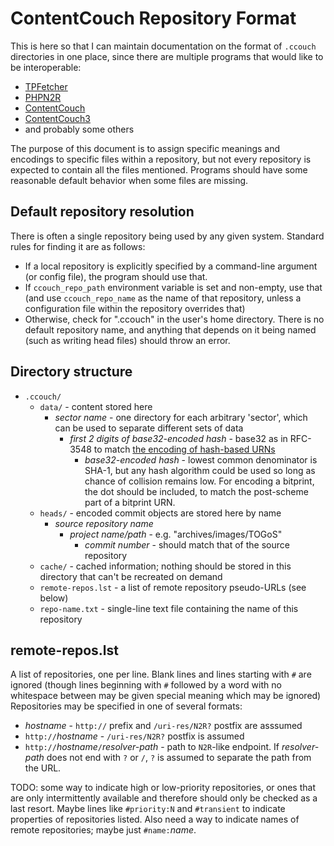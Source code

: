 # ContentCouch Repository Format

This is here so that I can maintain documentation on the format of ```.ccouch``` directories in one place,
since there are multiple programs that would like to be interoperable:

- [TPFetcher](//github.com/TOGoS/TPFetcher.git)
- [PHPN2R](//github.com/TOGoS/PHPN2R.git)
- [ContentCouch](https://github.com/TOGoS/ContentCouch.git)
- [ContentCouch3](https://github.com/TOGoS/ContentCouch3.git)
- and probably some others

The purpose of this document is to assign specific meanings and encodings to specific files within a repository,
but not every repository is expected to contain all the files mentioned.
Programs should have some reasonable default behavior when some files are missing.

## Default repository resolution

There is often a single repository being used by any given system.  Standard rules for finding it are as follows:
- If a local repository is explicitly specified by a command-line argument (or config file), the program should use that.
- If ```ccouch_repo_path``` environment variable is set and non-empty, use that
  (and use ```ccouch_repo_name``` as the name of that repository, unless
  a configuration file within the repository overrides that)
- Otherwise, check for ".ccouch" in the user's home directory.  There is no default repository name,
  and anything that depends on it being named (such as writing head files)
  should throw an error.

## Directory structure

- ```.ccouch/```
  - ```data/``` - content stored here
    - _sector name_ - one directory for each arbitrary 'sector', which can be used to separate different sets of data
      - _first 2 digits of base32-encoded hash_ -
        base32 as in RFC-3548 to match [the encoding of hash-based URNs](http://www.nuke24.net/docs/2015/HashURNs.html)
        - _base32-encoded hash_ - lowest common denominator is SHA-1,
	  but any hash algorithm could be used so long as chance of collision remains low.
	  For encoding a bitprint, the dot should be included, to match the post-scheme part of a bitprint URN.
  - ```heads/``` - encoded commit objects are stored here by name
    - _source repository name_
      - _project name/path_ - e.g. "archives/images/TOGoS"
        - _commit number_ - should match that of the source repository
  - ```cache/``` - cached information;
    nothing should be stored in this directory that can't be recreated on demand
  - ```remote-repos.lst``` - a list of remote repository pseudo-URLs (see below)
  - ```repo-name.txt``` - single-line text file containing the name of this repository

## remote-repos.lst

A list of repositories, one per line.
Blank lines and lines starting with ```#``` are ignored
(though lines beginning with ```#``` followed by a word with no whitespace between may be given special meaning
which may be ignored)
Repositories may be specified in one of several formats:

- _hostname_ - ```http://``` prefix and ```/uri-res/N2R?``` postfix are asssumed
- ```http://```_hostname_ - ```/uri-res/N2R?``` postfix is assumed
- ```http://```_hostname_```/```_resolver-path_ - path to ```N2R```-like endpoint.
  If _resolver-path_ does not end with ```?``` or ```/```, ```?``` is assumed to separate
  the path from the URL.

TODO: some way to indicate high or low-priority repositories,
or ones that are only intermittently available and therefore should only
be checked as a last resort.
Maybe lines like ```#priority:N``` and ```#transient``` to indicate properties
of repositories listed.
Also need a way to indicate names of remote repositories; maybe just ```#name:```_name_.
